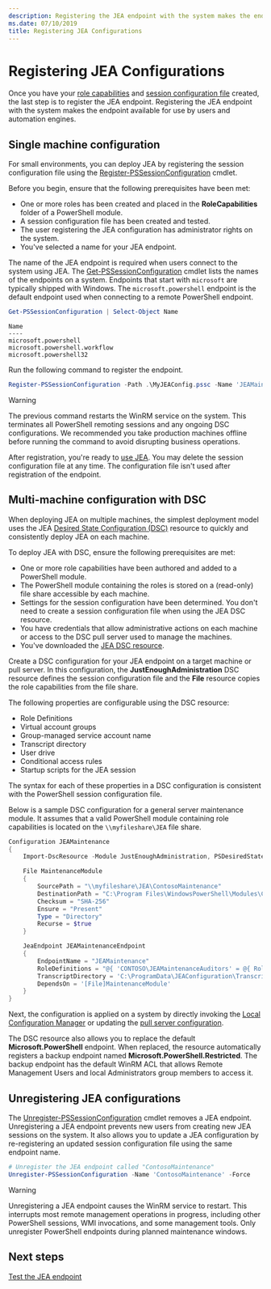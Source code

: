 ```yaml
---
description: Registering the JEA endpoint with the system makes the endpoint available for use by users and automation engines.
ms.date: 07/10/2019
title: Registering JEA Configurations
---
```

# Registering JEA Configurations

Once you have your [role capabilities](role-capabilities.md) and
[session configuration file](session-configurations.md) created, the last step is to register the
JEA endpoint. Registering the JEA endpoint with the system makes the endpoint available for use by
users and automation engines.

## Single machine configuration

For small environments, you can deploy JEA by registering the session configuration file using the
[Register-PSSessionConfiguration](/powershell/module/microsoft.powershell.core/register-pssessionconfiguration)
cmdlet.

Before you begin, ensure that the following prerequisites have been met:

- One or more roles has been created and placed in the **RoleCapabilities** folder of a PowerShell
  module.
- A session configuration file has been created and tested.
- The user registering the JEA configuration has administrator rights on the system.
- You've selected a name for your JEA endpoint.

The name of the JEA endpoint is required when users connect to the system using JEA. The
[Get-PSSessionConfiguration](/powershell/module/microsoft.powershell.core/get-pssessionconfiguration)
cmdlet lists the names of the endpoints on a system. Endpoints that start with `microsoft` are
typically shipped with Windows. The `microsoft.powershell` endpoint is the default endpoint used
when connecting to a remote PowerShell endpoint.

```powershell
Get-PSSessionConfiguration | Select-Object Name
```

```Output
Name
----
microsoft.powershell
microsoft.powershell.workflow
microsoft.powershell32
```

Run the following command to register the endpoint.

```powershell
Register-PSSessionConfiguration -Path .\MyJEAConfig.pssc -Name 'JEAMaintenance' -Force
```

> [!WARNING]
> The previous command restarts the WinRM service on the system. This terminates all PowerShell
> remoting sessions and any ongoing DSC configurations. We recommended you take production machines
> offline before running the command to avoid disrupting business operations.

After registration, you're ready to [use JEA](using-jea.md). You may delete the session
configuration file at any time. The configuration file isn't used after registration of the
endpoint.

## Multi-machine configuration with DSC

When deploying JEA on multiple machines, the simplest deployment model uses the JEA
[Desired State Configuration (DSC)](../../../dsc/overview.md) resource to quickly and
consistently deploy JEA on each machine.

To deploy JEA with DSC, ensure the following prerequisites are met:

- One or more role capabilities have been authored and added to a PowerShell module.
- The PowerShell module containing the roles is stored on a (read-only) file share accessible by
  each machine.
- Settings for the session configuration have been determined. You don't need to create a session
  configuration file when using the JEA DSC resource.
- You have credentials that allow administrative actions on each machine or access to the DSC pull
  server used to manage the machines.
- You've downloaded the
  [JEA DSC resource](https://github.com/powershell/JEA/tree/master/DSC%20Resource).

Create a DSC configuration for your JEA endpoint on a target machine or pull server. In this
configuration, the **JustEnoughAdministration** DSC resource defines the session configuration file
and the **File** resource copies the role capabilities from the file share.

The following properties are configurable using the DSC resource:

- Role Definitions
- Virtual account groups
- Group-managed service account name
- Transcript directory
- User drive
- Conditional access rules
- Startup scripts for the JEA session

The syntax for each of these properties in a DSC configuration is consistent with the PowerShell
session configuration file.

Below is a sample DSC configuration for a general server maintenance module. It assumes that a valid
PowerShell module containing role capabilities is located on the `\\myfileshare\JEA` file share.

```powershell
Configuration JEAMaintenance
{
    Import-DscResource -Module JustEnoughAdministration, PSDesiredStateConfiguration

    File MaintenanceModule
    {
        SourcePath = "\\myfileshare\JEA\ContosoMaintenance"
        DestinationPath = "C:\Program Files\WindowsPowerShell\Modules\ContosoMaintenance"
        Checksum = "SHA-256"
        Ensure = "Present"
        Type = "Directory"
        Recurse = $true
    }

    JeaEndpoint JEAMaintenanceEndpoint
    {
        EndpointName = "JEAMaintenance"
        RoleDefinitions = "@{ 'CONTOSO\JEAMaintenanceAuditors' = @{ RoleCapabilities = 'GeneralServerMaintenance-Audit' }; 'CONTOSO\JEAMaintenanceAdmins' = @{ RoleCapabilities = 'GeneralServerMaintenance-Audit', 'GeneralServerMaintenance-Admin' } }"
        TranscriptDirectory = 'C:\ProgramData\JEAConfiguration\Transcripts'
        DependsOn = '[File]MaintenanceModule'
    }
}
```

Next, the configuration is applied on a system by directly invoking the
[Local Configuration Manager](/powershell/scripting/dsc/managing-nodes/metaConfig) or updating the
[pull server configuration](/powershell/scripting/dsc/pull-server/pullServer).

The DSC resource also allows you to replace the default **Microsoft.PowerShell** endpoint. When
replaced, the resource automatically registers a backup endpoint named
**Microsoft.PowerShell.Restricted**. The backup endpoint has the default WinRM ACL that allows
Remote Management Users and local Administrators group members to access it.

## Unregistering JEA configurations

The [Unregister-PSSessionConfiguration](/powershell/module/microsoft.powershell.core/Unregister-PSSessionConfiguration)
cmdlet removes a JEA endpoint. Unregistering a JEA endpoint prevents new users from creating new JEA
sessions on the system. It also allows you to update a JEA configuration by re-registering an
updated session configuration file using the same endpoint name.

```powershell
# Unregister the JEA endpoint called "ContosoMaintenance"
Unregister-PSSessionConfiguration -Name 'ContosoMaintenance' -Force
```

> [!WARNING]
> Unregistering a JEA endpoint causes the WinRM service to restart. This interrupts most remote
> management operations in progress, including other PowerShell sessions, WMI invocations, and some
> management tools. Only unregister PowerShell endpoints during planned maintenance windows.

## Next steps

[Test the JEA endpoint](using-jea.md)
